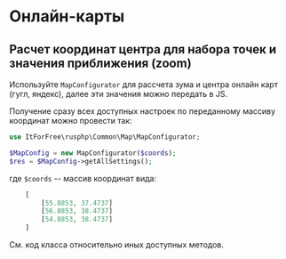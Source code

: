# Онлайн-карты

## Расчет координат центра для набора точек и значения приближения (zoom)

Используйте `MapConfigurator` для рассчета зума и центра онлайн карт (гугл, яндекс), далее эти значения 
можно передать в JS.

Получение сразу всех доступных настроек по переданному массиву координат можно провести так:

```php
use ItForFree\rusphp\Common\Map\MapConfigurator;

$MapConfig = new MapConfigurator($coords);
$res = $MapConfig->getAllSettings();
```

где `$coords` -- массив координат вида:

```php
    [
        [55.8853, 37.4737]
        [56.8853, 38.4737]
        [54.8853, 38.4737]
    ]  
```
См. код класса относительно иных доступных методов.


 

